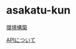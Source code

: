 # asakatu-kun

[環境構築](https://github.com/nocox/asakatu-kun/wiki/1_4%E7%92%B0%E5%A2%83%E6%A7%8B%E7%AF%89)

[APIについて](https://github.com/nocox/asakatu-kun/wiki/1_2API)
